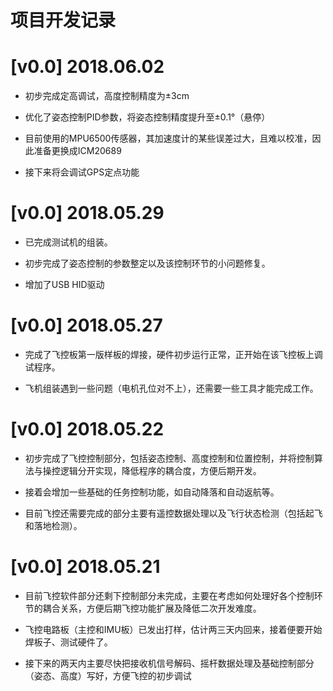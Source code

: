 # 项目开发记录

# [v0.0] 2018.06.02
- 初步完成定高调试，高度控制精度为±3cm

- 优化了姿态控制PID参数，将姿态控制精度提升至±0.1°（悬停）

- 目前使用的MPU6500传感器，其加速度计的某些误差过大，且难以校准，因此准备更换成ICM20689

- 接下来将会调试GPS定点功能

# [v0.0] 2018.05.29
- 已完成测试机的组装。

- 初步完成了姿态控制的参数整定以及该控制环节的小问题修复。

- 增加了USB HID驱动

# [v0.0] 2018.05.27
- 完成了飞控板第一版样板的焊接，硬件初步运行正常，正开始在该飞控板上调试程序。

- 飞机组装遇到一些问题（电机孔位对不上），还需要一些工具才能完成工作。

# [v0.0] 2018.05.22
- 初步完成了飞控控制部分，包括姿态控制、高度控制和位置控制，并将控制算法与操控逻辑分开实现，降低程序的耦合度，方便后期开发。

- 接着会增加一些基础的任务控制功能，如自动降落和自动返航等。

- 目前飞控还需要完成的部分主要有遥控数据处理以及飞行状态检测（包括起飞和落地检测）。

# [v0.0] 2018.05.21
- 目前飞控软件部分还剩下控制部分未完成，主要在考虑如何处理好各个控制环节的耦合关系，方便后期飞控功能扩展及降低二次开发难度。

- 飞控电路板（主控和IMU板）已发出打样，估计两三天内回来，接着便要开始焊板子、测试硬件了。

- 接下来的两天内主要尽快把接收机信号解码、摇杆数据处理及基础控制部分（姿态、高度）写好，方便飞控的初步调试

